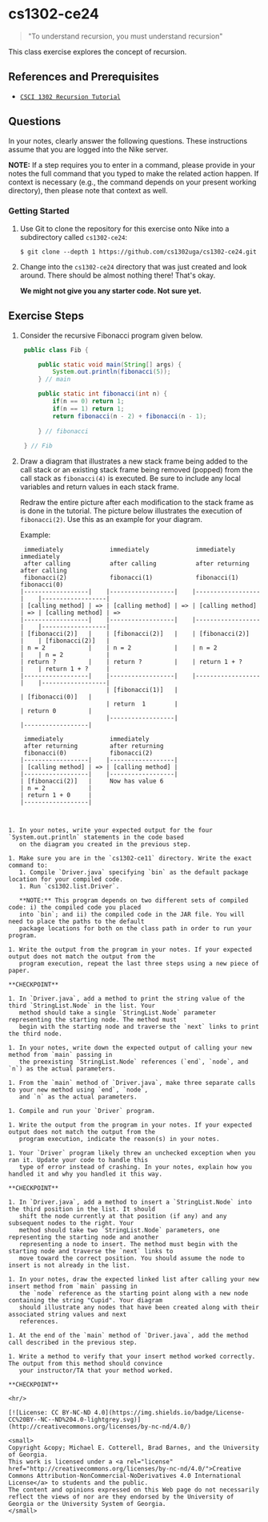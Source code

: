# cs1302-ce24

> "To understand recursion, you must understand recursion"

This class exercise explores the concept of recursion.

## References and Prerequisites

* [`CSCI 1302 Recursion Tutorial`](https://github.com/cs1302uga/cs1302-tutorials/blob/master/recursion.md)

## Questions

In your notes, clearly answer the following questions. These instructions assume that you are 
logged into the Nike server. 

**NOTE:** If a step requires you to enter in a command, please provide in your notes the full 
command that you typed to make the related action happen. If context is necessary (e.g., the 
command depends on your present working directory), then please note that context as well.

### Getting Started

1. Use Git to clone the repository for this exercise onto Nike into a subdirectory called `cs1302-ce24`:

   ```
   $ git clone --depth 1 https://github.com/cs1302uga/cs1302-ce24.git
   ```

1. Change into the `cs1302-ce24` directory that was just created and look around. There should be
   almost nothing there! That's okay.

    **We might not give you any starter code.  Not sure yet.**
   
## Exercise Steps

1. Consider the recursive Fibonacci program given below.

   ```java
    public class Fib {

        public static void main(String[] args) {
            System.out.println(fibonacci(5));
        } // main

        public static int fibonacci(int n) {
            if(n == 0) return 1;
            if(n == 1) return 1;
            return fibonacci(n - 2) + fibonacci(n - 1);
                
        } // fibonacci
        
    } // Fib
    ```

1. Draw a diagram that illustrates a new stack frame being added to the call stack or an existing stack frame
   being removed (popped) from the call stack as `fibonacci(4)` is executed. Be sure to include any local variables
   and return values in each stack frame.
    
   Redraw the entire picture after each modification to the stack frame as is done in the tutorial.
   The picture below illustrates the execution of `fibonacci(2)`. Use this as an example for your diagram.
   
   Example:
    ```
     immediately             immediately             immediately             immediately
     after calling           after calling           after returning         after calling 
     fibonacci(2)            fibonacci(1)            fibonacci(1)            fibonacci(0)
    |------------------|    |------------------|    |------------------|    |------------------|
    | [calling method] | => | [calling method] | => | [calling method] | => | [calling method] | =>
    |------------------|    |------------------|    |------------------|    |------------------|   
    | [fibonacci(2)]   |    | [fibonacci(2)]   |    | [fibonacci(2)]   |    | [fibonacci(2)]   |   
    | n = 2            |    | n = 2            |    | n = 2            |    | n = 2            |   
    | return ?         |    | return ?         |    | return 1 + ?     |    | return 1 + ?     |   
    |------------------|    |------------------|    |------------------|    |------------------|   
                            | [fibonacci(1)]   |                            | [fibonacci(0)]   |  
                			| return  1        |                            | return 0         |  
                            |------------------|                            |------------------|  

     immediately             immediately        
     after returning         after returning
     fibonacci(0)            fibonacci(2)       
    |------------------|    |------------------|
    | [calling method] | => | [calling method] |
    |------------------|    |------------------|
    | [fibonacci(2)]   |     Now has value 6
    | n = 2            |    
    | return 1 + 0     |    
    |------------------|    
                            
```
   
1. In your notes, write your expected output for the four `System.out.println` statements in the code based 
   on the diagram you created in the previous step. 
   
1. Make sure you are in the `cs1302-ce11` directory. Write the exact command to:
   1. Compile `Driver.java` specifying `bin` as the default package location for your compiled code.
   1. Run `cs1302.list.Driver`.
   
   **NOTE:** This program depends on two different sets of compiled code: i) the compiled code you placed
   into `bin`; and ii) the compiled code in the JAR file. You will need to place the paths to the default 
   package locations for both on the class path in order to run your program.

1. Write the output from the program in your notes. If your expected output does not match the output from the 
   program execution, repeat the last three steps using a new piece of paper.
   
**CHECKPOINT**

1. In `Driver.java`, add a method to print the string value of the third `StringList.Node` in the list. Your
   method should take a single `StringList.Node` parameter representing the starting node. The method must
   begin with the starting node and traverse the `next` links to print the third node.
   
1. In your notes, write down the expected output of calling your new method from `main` passing in 
   the preexisting `StringList.Node` references (`end`, `node`, and `n`) as the actual parameters.

1. From the `main` method of `Driver.java`, make three separate calls to your new method using `end`, `node`,
   and `n` as the actual parameters.
   
1. Compile and run your `Driver` program. 

1. Write the output from the program in your notes. If your expected output does not match the output from the 
   program execution, indicate the reason(s) in your notes.
   
1. Your `Driver` program likely threw an unchecked exception when you ran it. Update your code to handle this 
   type of error instead of crashing. In your notes, explain how you handled it and why you handled it this way.

**CHECKPOINT**

1. In `Driver.java`, add a method to insert a `StringList.Node` into the third position in the list. It should 
   shift the node currently at that position (if any) and any subsequent nodes to the right. Your 
   method should take two `StringList.Node` parameters, one representing the starting node and another
   representing a node to insert. The method must begin with the starting node and traverse the `next` links to
   move toward the correct position. You should assume the node to insert is not already in the list.
  
1. In your notes, draw the expected linked list after calling your new insert method from `main` passing in 
   the `node` reference as the starting point along with a new node containing the string "Cupid". Your diagram 
   should illustrate any nodes that have been created along with their associated string values and next 
   references.

1. At the end of the `main` method of `Driver.java`, add the method call described in the previous step.
   
1. Write a method to verify that your insert method worked correctly. The output from this method should convince
   your instructor/TA that your method worked.

**CHECKPOINT**

<hr/>

[![License: CC BY-NC-ND 4.0](https://img.shields.io/badge/License-CC%20BY--NC--ND%204.0-lightgrey.svg)](http://creativecommons.org/licenses/by-nc-nd/4.0/)

<small>
Copyright &copy; Michael E. Cotterell, Brad Barnes, and the University of Georgia.
This work is licensed under a <a rel="license" href="http://creativecommons.org/licenses/by-nc-nd/4.0/">Creative Commons Attribution-NonCommercial-NoDerivatives 4.0 International License</a> to students and the public.
The content and opinions expressed on this Web page do not necessarily reflect the views of nor are they endorsed by the University of Georgia or the University System of Georgia.
</small>
